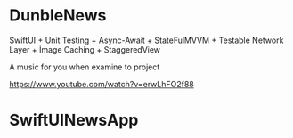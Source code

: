 # DunbleNews
SwiftUI + Unit Testing + Async-Await + StateFulMVVM + Testable Network Layer + İmage Caching + StaggeredView 

A music for you when examine to project

https://www.youtube.com/watch?v=erwLhFO2f88
# SwiftUINewsApp

